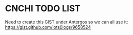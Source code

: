 # CNCHI TODO LIST

<script src="https://gist.github.com/lots0logs/9658524.js"></script>

Need to create this GIST under Antergos so we can all use it: https://gist.github.com/lots0logs/9658524
